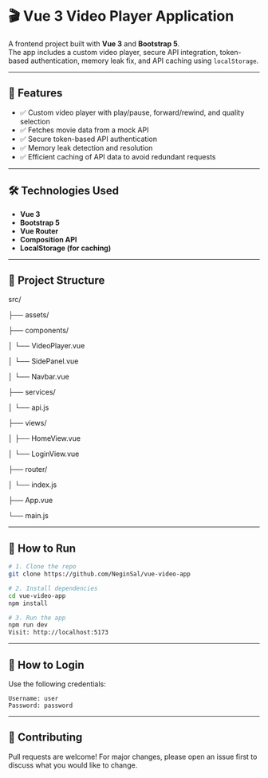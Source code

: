 # 🎬 Vue 3 Video Player Application

A frontend project built with **Vue 3** and **Bootstrap 5**.  
The app includes a custom video player, secure API integration, token-based authentication, memory leak fix, and API caching using `localStorage`.

---

## 🚀 Features

- ✅ Custom video player with play/pause, forward/rewind, and quality selection
- ✅ Fetches movie data from a mock API
- ✅ Secure token-based API authentication
- ✅ Memory leak detection and resolution
- ✅ Efficient caching of API data to avoid redundant requests

---

## 🛠️ Technologies Used

- **Vue 3**
- **Bootstrap 5**
- **Vue Router**
- **Composition API**
- **LocalStorage (for caching)**

---

## 📁 Project Structure
src/

├── assets/

├── components/

│ └── VideoPlayer.vue

│ └── SidePanel.vue

│ └── Navbar.vue

├── services/

│ └── api.js

├── views/

│ ├── HomeView.vue

│ └── LoginView.vue

├── router/

│ └── index.js

├── App.vue

└── main.js

---

## 🧪 How to Run

```bash
# 1. Clone the repo
git clone https://github.com/NeginSal/vue-video-app

# 2. Install dependencies
cd vue-video-app
npm install

# 3. Run the app
npm run dev
Visit: http://localhost:5173
```
---
## 🔐 How to Login

Use the following credentials:
```
Username: user
Password: password
```
---
## 🤝 Contributing
Pull requests are welcome! For major changes, please open an issue first to discuss what you would like to change.
